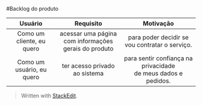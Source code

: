 #Backlog do produto

| Usuário      | Requisito | Motivação     |
| :----:        |    :----:   |          :----: |
| Como um cliente, eu quero      | acessar uma página<br>com informações gerais do produto       | para poder decidir se vou contratar o serviço.   |
| Como um usuário, eu quero   | ter acesso privado ao sistema        | para sentir confiança na privacidade<br>de meus dados e pedidos.      |



> Written with [StackEdit](https://stackedit.io/).
